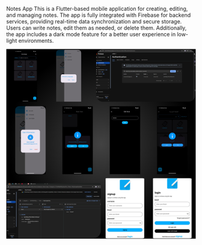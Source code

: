 Notes App
This is a Flutter-based mobile application for creating, editing, and managing notes. The app is fully integrated with Firebase for backend services, providing real-time data synchronization and secure storage. Users can write notes, edit them as needed, or delete them. Additionally, the app includes a dark mode feature for a better user experience in low-light environments.


![الشاشة الرئيسية](/notee.jpg)
